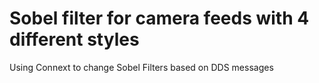 # Sobel filter for camera feeds with 4 different styles

Using Connext to change Sobel Filters based on DDS messages